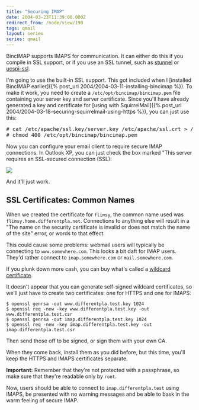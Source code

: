 ```yaml
---
title: "Securing IMAP"
date: 2004-03-23T11:39:00.000Z
redirect_from: /node/view/190
tags: qmail
layout: series
series: qmail
---
```

BincIMAP supports IMAPS for communication. It can either do this if you compile in SSL support, or if you use an SSL tunnel, such as [stunnel](http://www.stunnel.org/) or [ucspi-ssl](http://www.superscript.com/ucspi-ssl/intro.html).

I'm going to use the built-in SSL support. This got included when I [installed BincIMAP earlier]({% post_url 2004/2004-03-11-installing-bincimap %}). To make it work, you need to create a `/etc/opt/bincimap/bincimap.pem` file containing your server key and server certificate. Since you'll have already generated a key and certificate for [using with SquirrelMail]({% post_url 2004/2004-03-18-securing-squirrelmail-using-https %}), you can just use this:

<pre># cat /etc/apache/ssl.key/server.key /etc/apache/ssl.crt > /etc/opt/bincimap/bincimap.pem
# chmod 400 /etc/opt/bincimap/bincimap.pem</pre>

Now you can configure your email client to require secure IMAP connections. In Outlook XP, you can just check the box marked "This server requires an SSL-secured connection (SSL):

![](/images/a470728f1b7c8c6154cbf7bc74425fdd-191.png)

And it'll just work.

## SSL Certificates: Common Names

When we created the certificate for `flimsy`, the common name used was `flimsy.home.differentpla.net`. Connections to anything else will result in a "The name on the security certificate is invalid or does not match the name of the site" error, or words to that effect.

This could cause some problems: webmail users will typically be connecting to `www.somewhere.com`. This looks a bit daft for IMAP users. They'd rather connect to `imap.somewhere.com` or `mail.somewhere.com`.

If you plunk down more cash, you can buy what's called a [wildcard certificate](http://www.sslreview.com/content/wildcard-ssl.html).

It doesn't appear that you can generate self-signed wildcard certificates, so we'll just have to create two certificates: one for HTTPS and one for IMAPS:

```
$ openssl genrsa -out www.differentpla.test.key 1024
$ openssl req -new -key www.differentpla.test.key -out www.differentpla.test.csr
$ openssl genrsa -out imap.differentpla.test.key 1024
$ openssl req -new -key imap.differentpla.test.key -out imap.differentpla.test.csr
```

Then send those off to be signed, or sign them with your own CA.

When they come back, install them as you did before, but this time, you'll keep the HTTPS and IMAPS certificates separate.

**Important:** Remember that they're not protected with a passphrase, so make sure that they're readable only by `root`.

Now, users should be able to connect to `imap.differentpla.test` using IMAPS, be presented with no warning messages and be able to bask in the warm feeling of secure IMAP.
